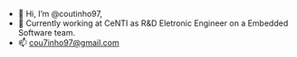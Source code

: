 - 👋 Hi, I’m @coutinho97,
- 👀 Currently working at CeNTI as R&D Eletronic Engineer on a Embedded Software team.
- 📫 cou7inho97@gmail.com

<!---
coutinho97/coutinho97 is a ✨ special ✨ repository because its `README.md` (this file) appears on your GitHub profile.
You can click the Preview link to take a look at your changes.

--->
